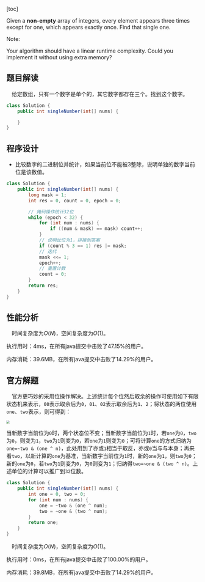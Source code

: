 [toc]

Given a **non-empty** array of integers, every element appears three times except for one, which appears exactly once. Find that single one.

Note:

Your algorithm should have a linear runtime complexity. Could you implement it without using extra memory?



## 题目解读

&emsp;给定数组，只有一个数字是单个的，其它数字都存在三个。找到这个数字。

```java
class Solution {
    public int singleNumber(int[] nums) {

    }
}	
```

## 程序设计

* 比较数字的二进制位并统计，如果当前位不能被3整除，说明单独的数字当前位是该数值。


```java
class Solution {
    public int singleNumber(int[] nums) {
        long mask = 1;
        int res = 0, count = 0, epoch = 0;

        // 掩码操作统计32位
        while (epoch < 32) {
            for (int num : nums) {
                if ((num & mask) == mask) count++;
            }
            // 说明此位为1，拼接到答案
            if (count % 3 == 1) res |= mask;
            // 迭代
            mask <<= 1;
            epoch++;
            // 重置计数
            count = 0;
        }
        return res;
    }
}
```

## 性能分析

&emsp;时间复杂度为$O(N)$，空间复杂度为$O(1)$。

执行用时：4ms，在所有java提交中击败了47.15%的用户。

内存消耗：39.6MB，在所有java提交中击败了14.29%的用户。

## 官方解题

&emsp;官方更巧妙的采用位操作解决。上述统计每个位然后取余的操作可使用如下有限状态机来表示，`00`表示取余后为`0`，`01`、`02`表示取余后为`1`、`2`；将状态的两位使用`one`、`two`表示，则可得到：

<img src="../images/#137.png" style="zoom: 50%;" />

当新数字当前位为`0`时，两个状态位不变；当新数字当前位为`1`时，若`one`为`0`，`two`为`0`，则变为`1`，`two`为`1`则变为`0`，若`one`为`1`则变为`0`；可将计算`one`的方式归纳为`one=~two & (one ^ n)`，此处用到了亦或`1`相当于取反，亦或`0`当与与本身；再来看`two`，以新计算的`one`为基准，当新数字当前位为`1`时，新的`one`为`1`，则`two`为`0`；新的`one`为`0`，若`two`为`1`则变为`0`，为`0`则变为`1`；归纳得`two=~one & (two ^ n)`。上述单位的计算可以推广到`32`位数。

```java
class Solution {
    public int singleNumber(int[] nums) {
        int one = 0, two = 0;
        for (int num : nums) {
            one = ~two & (one ^ num);
            two = ~one & (two ^ num);
        }
        return one;
    }
}
```

&emsp;时间复杂度为$O(N)$，空间复杂度为$O(1)$。

执行用时：0ms，在所有java提交中击败了100.00%的用户。

内存消耗：39.8MB，在所有java提交中击败了14.29%的用户。
